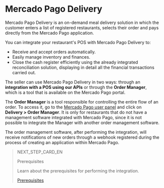 # Mercado Pago Delivery

Mercado Pago Delivery is an on-demand meal delivery solution in which the customer enters a list of registered restaurants, selects their order and pays directly from the Mercado Pago application.

You can integrate your restaurant's POS with Mercado Pago Delivery to:

* Receive and accept orders automatically.
* Easily manage inventory and finances.
* Close the cash register efficiently using the already integrated reconciliation solution, displaying in detail all the financial transactions carried out.

The seller can use Mercado Pago Delivery in two ways: through an **integration with a POS using our APIs** or through the **Order Manager**, which is a tool that is available on the Mercado Pago portal.

The **Order Manager** is a tool responsible for controlling the entire flow of an order. To access it, go to the [Mercado Pago user panel](https://www.mercadopago[FAKER][URL][DOMAIN]/home) and click on **Delivery > Order Manager**. It is only for restaurants that do not have a management software integrated with Mercado Pago, since it is not possible to integrate the Manager with another order management software.

The order management software, after performing the integration, will receive notifications of new orders through a webhook registered during the process of creating an application within Mercado Pago.

> NEXT_STEP_CARD_EN
>
> Prerequisites
>
> Learn about the prerequisites for performing the integration.
>
> [Prerequisites](https://www.mercadopago[FAKER][URL][DOMAIN]/developers/en/guides/mp-delivery/previous-requirements)

